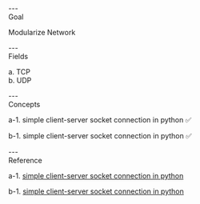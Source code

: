 ---\
Goal

Modularize Network



---\
Fields

a. TCP\
b. UDP




---\
Concepts


a-1. simple client-server socket connection in python :white_check_mark:

b-1. simple client-server socket connection in python :white_check_mark:

---\
Reference

a-1. [simple client-server socket connection in python](https://cumulativebackendstack.blogspot.com/2021/03/tcp-with-socket-programming-in-python-1.html)

b-1. [simple client-server socket connection in python](https://cumulativebackendstack.blogspot.com/2021/03/udp-with-python-udpuser-datagram.html)
